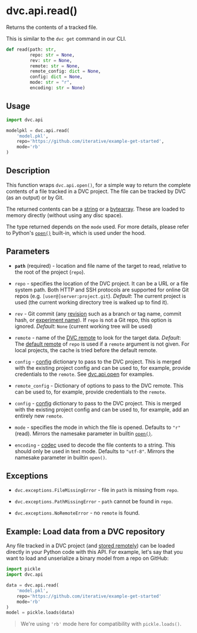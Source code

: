 # dvc.api.read()

Returns the contents of a tracked file.

<admon type="info">

This is similar to the `dvc get` command in our CLI.

</admon>

```py
def read(path: str,
         repo: str = None,
         rev: str = None,
         remote: str = None,
         remote_config: dict = None,
         config: dict = None,
         mode: str = "r",
         encoding: str = None)
```

## Usage

```py
import dvc.api

modelpkl = dvc.api.read(
    'model.pkl',
    repo='https://github.com/iterative/example-get-started',
    mode='rb'
)
```

## Description

This function wraps `dvc.api.open()`, for a simple way to return the complete
contents of a file tracked in a <abbr>DVC project</abbr>. The file can be
tracked by DVC (as an <abbr>output</abbr>) or by Git.

The returned contents can be a [string] or a [bytearray]. These are loaded to
memory directly (without using any disc space).

[string]: https://docs.python.org/3/library/stdtypes.html#text-sequence-type-str
[bytearray]: https://docs.python.org/3/library/stdtypes.html#bytearray

<admon type="info">

The type returned depends on the `mode` used. For more details, please refer to
Python's [`open()`] built-in, which is used under the hood.

[`open()`]: https://docs.python.org/3/library/functions.html#open

</admon>

## Parameters

- **`path`** (required) - location and file name of the target to read, relative
  to the root of the project (`repo`).

- `repo` - specifies the location of the DVC project. It can be a URL or a file
  system path. Both HTTP and SSH protocols are supported for online Git repos
  (e.g. `[user@]server:project.git`). _Default_: The current project is used
  (the current working directory tree is walked up to find it).

- `rev` - Git commit (any [revision] such as a branch or tag name, commit hash,
  or [experiment name]). If `repo` is not a Git repo, this option is ignored.
  _Default_: `None` (current working tree will be used)

- `remote` - name of the [DVC remote] to look for the target data. _Default_:
  The [default remote] of `repo` is used if a `remote` argument is not given.
  For local projects, the <abbr>cache</abbr> is tried before the default remote.

- `config` - [config] dictionary to pass to the DVC project. This is merged with
  the existing project config and can be used to, for example, provide
  credentials to the `remote`. See [dvc.api.open](/doc/api-reference/open) for
  examples.

- `remote_config` - Dictionary of options to pass to the DVC remote. This can be
  used to, for example, provide credentials to the `remote`.

- `config` - [config] dictionary to pass to the DVC project. This is merged with
  the existing project config and can be used to, for example, add an entirely
  new `remote`.

- `mode` - specifies the mode in which the file is opened. Defaults to `"r"`
  (read). Mirrors the namesake parameter in builtin [`open()`].

- `encoding` - [codec] used to decode the file contents to a string. This should
  only be used in text mode. Defaults to `"utf-8"`. Mirrors the namesake
  parameter in builtin `open()`.

[revision]: https://git-scm.com/docs/revisions
[experiment name]: /doc/command-reference/exp/run#-n
[dvc remote]: /doc/user-guide/data-management/remote-storage
[default remote]: /doc/command-reference/remote/default
[codec]: https://docs.python.org/3/library/codecs.html#standard-encodings
[config]: /doc/command-reference/config

## Exceptions

- `dvc.exceptions.FileMissingError` - file in `path` is missing from `repo`.

- `dvc.exceptions.PathMissingError` - `path` cannot be found in `repo`.

- `dvc.exceptions.NoRemoteError` - no `remote` is found.

## Example: Load data from a DVC repository

Any file tracked in a <abbr>DVC project</abbr> (and [stored
remotely][dvc remote]) can be loaded directly in your Python code with this API.
For example, let's say that you want to load and unserialize a binary model from
a repo on GitHub:

```py
import pickle
import dvc.api

data = dvc.api.read(
    'model.pkl',
    repo='https://github.com/iterative/example-get-started'
    mode='rb'
)
model = pickle.loads(data)
```

> We're using `'rb'` mode here for compatibility with `pickle.loads()`.
